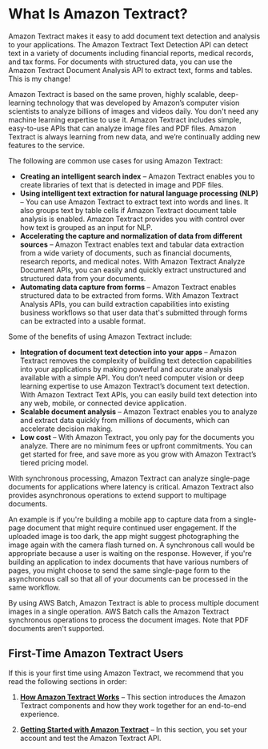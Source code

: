 # What Is Amazon Textract?<a name="what-is"></a>

Amazon Textract makes it easy to add document text detection and analysis to your applications\. The Amazon Textract Text Detection API can detect text in a variety of documents including financial reports, medical records, and tax forms\. For documents with structured data, you can use the Amazon Textract Document Analysis API to extract text, forms and tables\. This is my change!

Amazon Textract is based on the same proven, highly scalable, deep\-learning technology that was developed by Amazon’s computer vision scientists to analyze billions of images and videos daily\. You don't need any machine learning expertise to use it\. Amazon Textract includes simple, easy\-to\-use APIs that can analyze image files and PDF files\. Amazon Textract is always learning from new data, and we’re continually adding new features to the service\.

The following are common use cases for using Amazon Textract:
+ **Creating an intelligent search index** – Amazon Textract enables you to create libraries of text that is detected in image and PDF files\.
+ **Using intelligent text extraction for natural language processing \(NLP\)** – You can use Amazon Textract to extract text into words and lines\. It also groups text by table cells if Amazon Textract document table analysis is enabled\. Amazon Textract provides you with control over how text is grouped as an input for NLP\.
+ **Accelerating the capture and normalization of data from different sources** – Amazon Textract enables text and tabular data extraction from a wide variety of documents, such as financial documents, research reports, and medical notes\. With Amazon Textract Analyze Document APIs, you can easily and quickly extract unstructured and structured data from your documents\.
+ **Automating data capture from forms** – Amazon Textract enables structured data to be extracted from forms\. With Amazon Textract Analysis APIs, you can build extraction capabilities into existing business workflows so that user data that's submitted through forms can be extracted into a usable format\.

Some of the benefits of using Amazon Textract include:
+ **Integration of document text detection into your apps** – Amazon Textract removes the complexity of building text detection capabilities into your applications by making powerful and accurate analysis available with a simple API\. You don’t need computer vision or deep learning expertise to use Amazon Textract’s document text detection\. With Amazon Textract Text APIs, you can easily build text detection into any web, mobile, or connected device application\.
+ **Scalable document analysis** – Amazon Textract enables you to analyze and extract data quickly from millions of documents, which can accelerate decision making\.
+ **Low cost** – With Amazon Textract, you only pay for the documents you analyze\. There are no minimum fees or upfront commitments\. You can get started for free, and save more as you grow with Amazon Textract’s tiered pricing model\.

With synchronous processing, Amazon Textract can analyze single\-page documents for applications where latency is critical\. Amazon Textract also provides asynchronous operations to extend support to multipage documents\. 

An example is if you're building a mobile app to capture data from a single\-page document that might require continued user engagement\. If the uploaded image is too dark, the app might suggest photographing the image again with the camera flash turned on\. A synchronous call would be appropriate because a user is waiting on the response\. However, if you're building an application to index documents that have various numbers of pages, you might choose to send the same single\-page form to the asynchronous call so that all of your documents can be processed in the same workflow\.

By using AWS Batch, Amazon Textract is able to process multiple document images in a single operation\. AWS Batch calls the Amazon Textract synchronous operations to process the document images\. Note that PDF documents aren't supported\.

## First\-Time Amazon Textract Users<a name="first-time-user"></a>

If this is your first time using Amazon Textract, we recommend that you read the following sections in order:

1. **[How Amazon Textract Works](how-it-works.md)** – This section introduces the Amazon Textract components and how they work together for an end\-to\-end experience\. 

1. **[Getting Started with Amazon Textract](getting-started.md)** – In this section, you set your account and test the Amazon Textract API\.
